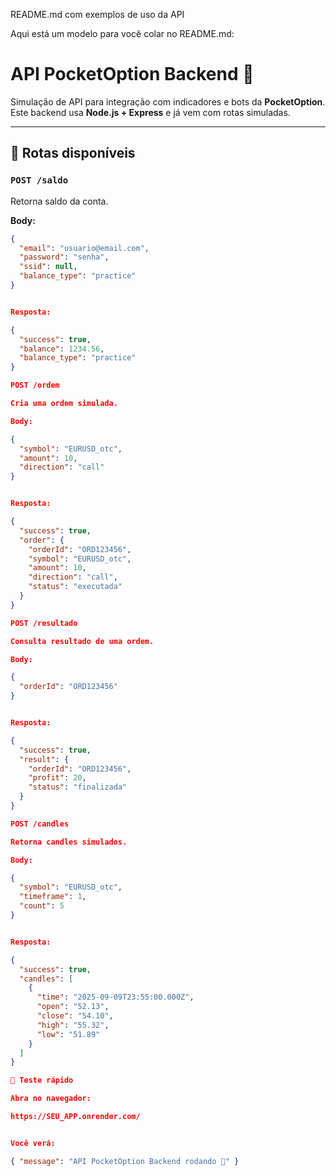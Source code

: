 ﻿README.md com exemplos de uso da API

Aqui está um modelo para você colar no README.md:

# API PocketOption Backend 🚀

Simulação de API para integração com indicadores e bots da **PocketOption**.  
Este backend usa **Node.js + Express** e já vem com rotas simuladas.

---

## 🔹 Rotas disponíveis

### `POST /saldo`
Retorna saldo da conta.

**Body:**
```json
{
  "email": "usuario@email.com",
  "password": "senha",
  "ssid": null,
  "balance_type": "practice"
}


Resposta:

{
  "success": true,
  "balance": 1234.56,
  "balance_type": "practice"
}

POST /ordem

Cria uma ordem simulada.

Body:

{
  "symbol": "EURUSD_otc",
  "amount": 10,
  "direction": "call"
}


Resposta:

{
  "success": true,
  "order": {
    "orderId": "ORD123456",
    "symbol": "EURUSD_otc",
    "amount": 10,
    "direction": "call",
    "status": "executada"
  }
}

POST /resultado

Consulta resultado de uma ordem.

Body:

{
  "orderId": "ORD123456"
}


Resposta:

{
  "success": true,
  "result": {
    "orderId": "ORD123456",
    "profit": 20,
    "status": "finalizada"
  }
}

POST /candles

Retorna candles simulados.

Body:

{
  "symbol": "EURUSD_otc",
  "timeframe": 1,
  "count": 5
}


Resposta:

{
  "success": true,
  "candles": [
    {
      "time": "2025-09-09T23:55:00.000Z",
      "open": "52.13",
      "close": "54.10",
      "high": "55.32",
      "low": "51.89"
    }
  ]
}

🔹 Teste rápido

Abra no navegador:

https://SEU_APP.onrender.com/


Você verá:

{ "message": "API PocketOption Backend rodando 🚀" }